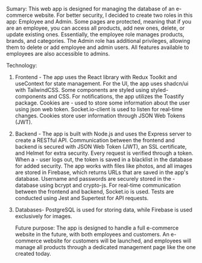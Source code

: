 Sumary:
This web app is designed for managing the database of an e-commerce website. For better security, I decided to create two roles in this app: Employee and Admin. Some pages are protected, meaning that if you are an employee, you can access all products, add new ones, delete, or update existing ones. Essentially, the employee role manages products, brands, and categories. The Admin role has additional privileges, allowing them to delete or add employee and admin users. All features available to employees are also accessible to admins.

Technology:
1. Frontend - The app uses the React library with Redux Toolkit and useContext for state management. For the UI, the app uses shadcn/ui with TailwindCSS. Some components are styled using styled-components and CSS. For notifications, the app utilizes the Toastify package. Cookies are 
            - used to store some information about the user using json web token. Socket.io-client is used to listen for real-time changes. Cookies store user information through JSON Web Tokens (JWT).
2. Backend  - The app is built with Node.js and uses the Express server to create a RESTful API. Communication between the frontend and backend is secured with JSON Web Token (JWT), an SSL certificate, and Helmet for extra security. Every request is verified through a token. When a 
            - user logs out, the token is saved in a blacklist in the database for added security. The app works with files like photos, and all images are stored in Firebase, which returns URLs that are saved in the app's database. Username and passwords are securely stored in the 
            - database using bcrypt and crypto-js. For real-time communication between the frontend and backend, Socket.io is used. Tests are conducted using Jest and Supertest for API requests.
3. Databases- PostgreSQL is used for storing data, while Firebase is used exclusively for images.

   Future purpose: The app is designed to handle a full e-commerce website in the future, with both employees and customers. An e-commerce website for customers will be launched, and employees will manage all products through a dedicated management page like the one created today.
